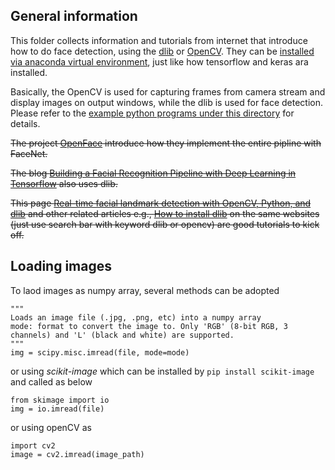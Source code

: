 ## General information

This folder collects information and tutorials from internet that introduce how to do face detection, using the [dlib](http://dlib.net/python/index.html) or [OpenCV](https://opencv.org/). They can be [installed via anaconda virtual environment](http://www.codesofinterest.com/2016/10/installing-dlib-on-anaconda-python-on.html), just like how tensorflow and keras ara installed. 

Basically, the OpenCV is used for capturing frames from camera stream and display images on output windows, while the dlib is used for face detection. Please refer to the [example python programs under this directory](./example_face_det_webcam.py) for details.

~~The project [OpenFace](https://cmusatyalab.github.io/openface/) introduce how they implement the entire pipline with FaceNet.~~

~~The blog [Building a Facial Recognition Pipeline with Deep Learning in Tensorflow](https://hackernoon.com/building-a-facial-recognition-pipeline-with-deep-learning-in-tensorflow-66e7645015b8) also uses dlib.~~

~~This page [Real-time facial landmark detection with OpenCV, Python, and dlib](https://www.pyimagesearch.com/2017/04/17/real-time-facial-landmark-detection-opencv-python-dlib/) and other related articles e.g., [How to install dlib](https://www.pyimagesearch.com/2017/03/27/how-to-install-dlib/) on the same websites (just use search bar with keyword dlib or opencv) are good tutorials to kick off.~~

## Loading images
To laod images as numpy array, several methods can be adopted
```
"""
Loads an image file (.jpg, .png, etc) into a numpy array
mode: format to convert the image to. Only 'RGB' (8-bit RGB, 3 channels) and 'L' (black and white) are supported.
"""
img = scipy.misc.imread(file, mode=mode)
```
or using *scikit-image* which can be installed by `pip install scikit-image` and called as below
```
from skimage import io
img = io.imread(file)
```
or using openCV as
```
import cv2
image = cv2.imread(image_path)
```
